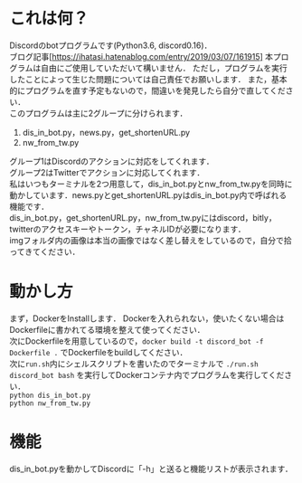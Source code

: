 # これは何？
Discordのbotプログラムです(Python3.6, discord0.16)．<br>
ブログ記事[https://ihatasi.hatenablog.com/entry/2019/03/07/161915]
本プログラムは自由にご使用していただいて構いません．
ただし，プログラムを実行したことによって生じた問題については自己責任でお願いします．
また，基本的にプログラムを直す予定もないので，間違いを発見したら自分で直してください．
<br>
このプログラムは主に2グループに分けられます．
1. dis_in_bot.py，news.py，get_shortenURL.py
2. nw_from_tw.py

グループ1はDiscordのアクションに対応をしてくれます．<br>
グループ2はTwitterでアクションに対応してくれます．<br>
私はいつもターミナルを2つ用意して，dis_in_bot.pyとnw_from_tw.pyを同時に動かしています．news.pyとget_shortenURL.pyはdis_in_bot.py内で呼ばれる機能です．<br>
dis_in_bot.py，get_shortenURL.py，nw_from_tw.pyにはdiscord，bitly，twitterのアクセスキーやトークン，チャネルIDが必要になります．<br>
imgフォルダ内の画像は本当の画像ではなく差し替えをしているので，自分で拾ってきてください．

# 動かし方
まず，DockerをInstallします．
Dockerを入れられない，使いたくない場合はDockerfileに書かれてる環境を整えて使ってください．<br>
次にDockerfileを用意しているので，`docker build -t discord_bot -f Dockerfile .`
でDockerfileをbuildしてください．<br>
次に`run.sh`内にシェルスクリプトを書いたのでターミナルで
`./run.sh discord_bot bash`
を実行してDockerコンテナ内でプログラムを実行してください．<br>
`python dis_in_bot.py`<br>
`python nw_from_tw.py`<br>
# 機能
dis_in_bot.pyを動かしてDiscordに「-h」と送ると機能リストが表示されます．<br>


